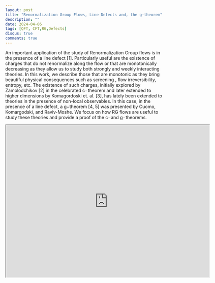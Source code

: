 ```yaml
---
layout: post
title: "Renormalization Group Flows, Line Defects and, the g−theorem"
description: ""
date: 2024-04-06
tags: [QFT, CFT,RG,Defects]
disqus: true
comments: true
---
```



An important application of the study of Renormalization Group flows is in the presence of
a line defect [1]. Particularly useful are the existence of charges that do not renormalize along
the flow or that are monotonically decreasing as they allow us to study both strongly and weekly
interacting theories. In this work, we describe those that are monotonic as they bring beautiful
physical consequences such as screening <!--more-->, flow irreversibility, entropy, etc. The existence of such
charges, initially explored by Zamolodchikov [2] in the celebrated c−theorem and later extended to
higher dimensions by Komagordoski et. al. [3], has lately been extended to theories in the presence
of non-local observables. In this case, in the presence of a line defect, a g−theorem [4, 5] was
presented by Cuomo, Komargodski, and Raviv-Moshe. We focus on how RG flows are useful to
study these theories and provide a proof of the c−and g−theorems.

<div style="margin:0 auto;text-align:center">

<iframe src="https://drive.google.com/file/d/1rT7QmvK8thI3WqH-w4S3xKg4Wpy4VjtY/preview" width="640" height="480" allow="autoplay"></iframe>
</div>